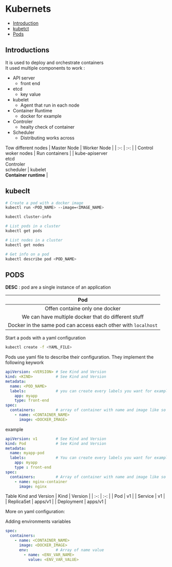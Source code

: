 # Kubernets 

- [Introduction](#intro)
- [kubetct](#kubetctl)
- [Pods](#pods)

<a name="intro"/>

## Introductions

It is used to deploy and orchestrate containers\
It used multiple components to work :
- API server
  - front end 
- etcd
  - key value
- kubelet
  - Agent that run in each node 
- Container Runtime
  - docker for example 
- Controler
  - healty check of container
- Scheduler
  - Distributing works across

Tow different nodes
| Master Node | Worker Node |
| :-: | :-: |
| Control woker nodes | Run containers |
| kube-apiserver <br> etcd <br> Controler <br> scheduler | kubelet <br> **Container runtime** |

<a name="kubectl"/>

## kubeclt

```bash
# Create a pod with a docker image
kubectl run <POD_NAME> --image=<IMAGE_NAME>

kubectl cluster-info

# List pods in a cluster
kubectl get pods

# List nodes in a cluster
kubectl get nodes

# Get info on a pod
kubectl describe pod <POD_NAME>
```

<a name="pods"/> 

## PODS

**DESC** : pod are a single instance of an application

| Pod |
| :-: |
| Offen containe only one docker |
| We can have multiple docker that do different stuff |
| Docker in the same pod can access each other with `localhost` |

Start a pods with a yaml configuration
```bash
kubectl create -f <YAML_FILE>
```

Pods use yaml file to describe their configuration. They implement the following keywork
```yaml
apiVersion: <VERSION> # See Kind and Version
kind: <KIND>          # See Kind and Version
metadata:
  name: <POD_NAME>
  labels:             # you can create every labels you want for example :
    app: myapp
    type: front-end
spec:
  containers:         # array of container with name and image like so
    - name: <CONTAINER_NAME>
      image: <DOCKER_IMAGE>
```

example
```yaml
apiVersion: v1        # See Kind and Version
kind: Pod             # See Kind and Version
metadata:
  name: myapp-pod
  labels:             # You can create every labels you want for example :
    app: myapp
    type : front-end
spec:
  containers:         # Array of container with name and image like so
    - name: nginx-container
      image: nginx
```

Table Kind and Version
| Kind | Version |
| :-: | :-: |
| Pod | v1 |
| Service | v1 |
| ReplicaSet | apps/v1 |
| Deployment | apps/v1 |

More on yaml configuration:

Adding environments variables
```yaml
spec:
  containers:
    - name: <CONTAINER_NAME>
      image: <DOCKER_IMAGE>
      env:            # Array of name value
        - name: <ENV_VAR_NAME>
          value: <ENV_VAR_VALUE>

```
